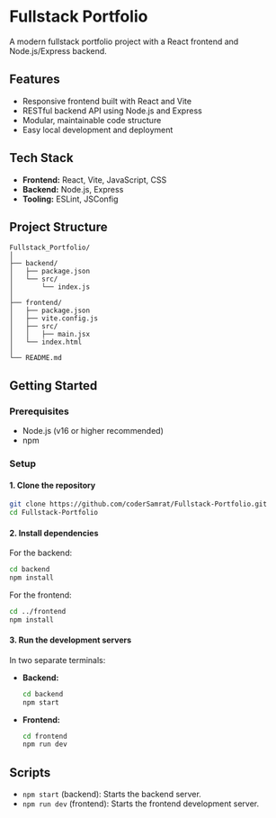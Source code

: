 # Fullstack Portfolio

A modern fullstack portfolio project with a React frontend and Node.js/Express backend.

## Features

- Responsive frontend built with React and Vite
- RESTful backend API using Node.js and Express
- Modular, maintainable code structure
- Easy local development and deployment

## Tech Stack

- **Frontend:** React, Vite, JavaScript, CSS
- **Backend:** Node.js, Express
- **Tooling:** ESLint, JSConfig

## Project Structure

```
Fullstack_Portfolio/
│
├── backend/
│   ├── package.json
│   └── src/
│       └── index.js
│
├── frontend/
│   ├── package.json
│   ├── vite.config.js
│   ├── src/
│   │   ├── main.jsx
│   └── index.html
│
└── README.md
```

## Getting Started

### Prerequisites

- Node.js (v16 or higher recommended)
- npm

### Setup

#### 1. Clone the repository

```sh
git clone https://github.com/coderSamrat/Fullstack-Portfolio.git
cd Fullstack-Portfolio
```

#### 2. Install dependencies

For the backend:
```sh
cd backend
npm install
```

For the frontend:
```sh
cd ../frontend
npm install
```

#### 3. Run the development servers

In two separate terminals:

- **Backend:**
  ```sh
  cd backend
  npm start
  ```

- **Frontend:**
  ```sh
  cd frontend
  npm run dev
  ```

## Scripts

- `npm start` (backend): Starts the backend server.
- `npm run dev` (frontend): Starts the frontend development server.